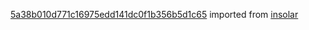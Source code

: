 [5a38b010d771c16975edd141dc0f1b356b5d1c65](https://github.com/insolar/insolar/commit/5a38b010d771c16975edd141dc0f1b356b5d1c65) imported from [insolar](https://github.com/insolar/insolar)
